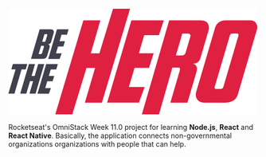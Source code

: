 ![Be The Hero](frontend/src/assets/logo.svg)

Rocketseat's OmniStack Week 11.0 project for learning **Node.js**, **React** and **React Native**. Basically, the application connects non-governmental organizations organizations with people that can help.
